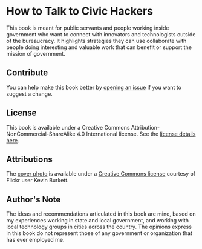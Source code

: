 # How to Talk to Civic Hackers

This book is meant for public servants and people working inside government who want to connect with innovators and technologists outside of the bureaucracy. It highlights strategies they can use collaborate with people doing interesting and valuable work that can benefit or support the mission of government. 

## Contribute

You can help make this book better by [opening an issue](https://github.com/mheadd/how-to-talk-to-civic-hackers/issues) if you want to suggest a change.

## License

This book is available under a Creative Commons Attribution-NonCommercial-ShareAlike 4.0 International license. See the [license details here](https://creativecommons.org/licenses/by-nc-sa/4.0/).

## Attributions

The [cover photo](cover.jpg) is available under a [Creative Commons license](https://creativecommons.org/licenses/by-sa/2.0/) courtesy of Flickr user Kevin Burkett.

## Author's Note

The ideas and recommendations articulated in this book are mine, based on my experiences working in state and local government, and working with local technology groups in cities across the country. The opinions express in this book do not represent those of any government or organization that has ever employed me.
